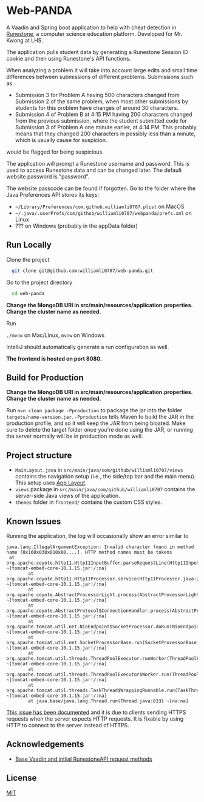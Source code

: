 
# Web-PANDA

A Vaadin and Spring boot application to help with cheat detection in [Runestone](https://landing.runestone.academy/), a computer science education platform. Developed for Mr. Kwong at LHS.

The application pulls student data by generating a Runestone Session ID cookie and then using Runestone's API functions.

When analyzing a problem it will take into account large edits and small time differences between submissions of different problems. Submissions such as
- Submission 3 for Problem A having 500 characters changed from Submission 2 of the same problem, when most other submissions by students for this problem have changes of around 30 characters.
- Submission 4 of Problem B at 4:15 PM having 200 characters changed from the previous submission, where the student submitted code for Submission 3 of Problem A one minute earlier, at 4:14 PM. This probably means that they changed 200 characters in possibly less than a minute, which is usually cause for suspicion.

would be flagged for being suspicious.

The application will prompt a Runestone username and password. This is used to access Runestone data and can be changed later. The default website password is "password". 

The website passcode can be found if forgotten. Go to the folder where the Java Preferences API stores its keys: 
- `~/Library/Preferences/com.github.williamli0707.plist` on MacOS
- `~/.java/.userPrefs/com/github/williamli0707/webpanda/prefs.xml` on Linux
- ??? on Windows (probably in the appData folder)

## Run Locally

Clone the project

```bash
  git clone git@github.com:williamli0707/web-panda.git
```

Go to the project directory

```bash
  cd web-panda
```

**Change the MongoDB URI in src/main/resources/application.properties. Change the cluster name as needed.**

Run

`./mvnw` on Mac/Linux, `mvnw` on Windows

IntelliJ should automatically generate a run configuration as well.

**The frontend is hosted on port 8080.**
## Build for Production

**Change the MongoDB URI in src/main/resources/application.properties. Change the cluster name as needed.**

Run `mvn clean package -Pproduction` to package the jar into the folder `targets/name-version.jar`. `-Pproduction` tells Maven to build the JAR in the production profile, and so it will keep the JAR from being bloated. Make sure to delete the target folder once you're done using the JAR, or running the server normally will be in production mode as well.
## Project structure

- `MainLayout.java` in `src/main/java/com/github/williamli0707/views` contains the navigation setup (i.e., the
  side/top bar and the main menu). This setup uses
  [App Layout](https://vaadin.com/docs/components/app-layout).
- `views` package in `src/main/java/com/github/williamli0707` contains the server-side Java views of the application.
- `themes` folder in `frontend/` contains the custom CSS styles.
## Known Issues

Running the application, the log will occasionally show an error similar to
```
java.lang.IllegalArgumentException: Invalid character found in method name [0x160x030x010x00....]. HTTP method names must be tokens
 at org.apache.coyote.http11.Http11InputBuffer.parseRequestLine(Http11InputBuffer.java:407) ~[tomcat-embed-core-10.1.15.jar!/:na]
        at org.apache.coyote.http11.Http11Processor.service(Http11Processor.java:264) ~[tomcat-embed-core-10.1.15.jar!/:na]
        at org.apache.coyote.AbstractProcessorLight.process(AbstractProcessorLight.java:63) ~[tomcat-embed-core-10.1.15.jar!/:na]
        at org.apache.coyote.AbstractProtocol$ConnectionHandler.process(AbstractProtocol.java:896) ~[tomcat-embed-core-10.1.15.jar!/:na]
        at org.apache.tomcat.util.net.NioEndpoint$SocketProcessor.doRun(NioEndpoint.java:1744) ~[tomcat-embed-core-10.1.15.jar!/:na]
        at org.apache.tomcat.util.net.SocketProcessorBase.run(SocketProcessorBase.java:52) ~[tomcat-embed-core-10.1.15.jar!/:na]
        at org.apache.tomcat.util.threads.ThreadPoolExecutor.runWorker(ThreadPoolExecutor.java:1191) ~[tomcat-embed-core-10.1.15.jar!/:na]
        at org.apache.tomcat.util.threads.ThreadPoolExecutor$Worker.run(ThreadPoolExecutor.java:659) ~[tomcat-embed-core-10.1.15.jar!/:na]
        at org.apache.tomcat.util.threads.TaskThread$WrappingRunnable.run(TaskThread.java:61) ~[tomcat-embed-core-10.1.15.jar!/:na]
        at java.base/java.lang.Thread.run(Thread.java:833) ~[na:na]
```

[This issue has been documented](https://stackoverflow.com/questions/42218237/tomcat-java-lang-illegalargumentexception-invalid-character-found-in-method-na) and it is due to clients sending HTTPS requests when the server expects HTTP requests. It is fixable by using HTTP to connect to the server instead of HTTPS. 
## Acknowledgements

- [Base Vaadin and intiial RunestoneAPI request methods](//https://github.com/caupcakes/runestone-submission-downloader)


## License

[MIT](https://choosealicense.com/licenses/mit/)

